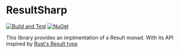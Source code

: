 # ResultSharp 

[![Build and Test](https://github.com/nekronos/ResultSharp/workflows/Build%20and%20Test/badge.svg)](https://github.com/nekronos/ResultSharp/actions)
[![NuGet](https://img.shields.io/nuget/v/ResultSharp.svg?color=mediumturquoise&logo=NuGet)](https://www.nuget.org/packages/ResultSharp/)

This library provides an implmentation of a Result monad. With its API inspired by [Rust's Result type](https://doc.rust-lang.org/std/result/enum.Result.html)
